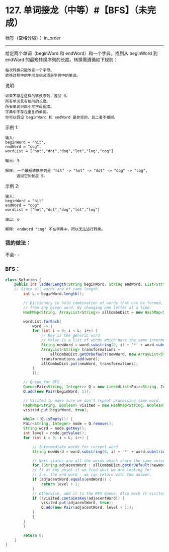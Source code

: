 ﻿# 127. 单词接龙（中等）#【BFS】（未完成）

标签（空格分隔）： in_order

---
给定两个单词（beginWord 和 endWord）和一个字典，找到从 beginWord 到 endWord 的最短转换序列的长度。转换需遵循如下规则：

    每次转换只能改变一个字母。
    转换过程中的中间单词必须是字典中的单词。

说明:

    如果不存在这样的转换序列，返回 0。
    所有单词具有相同的长度。
    所有单词只由小写字母组成。
    字典中不存在重复的单词。
    你可以假设 beginWord 和 endWord 是非空的，且二者不相同。

示例 1:

    输入:
    beginWord = "hit",
    endWord = "cog",
    wordList = ["hot","dot","dog","lot","log","cog"]
    
    输出: 5
    
    解释: 一个最短转换序列是 "hit" -> "hot" -> "dot" -> "dog" -> "cog",
         返回它的长度 5。

示例 2:

    输入:
    beginWord = "hit"
    endWord = "cog"
    wordList = ["hot","dot","dog","lot","log"]
    
    输出: 0
    
    解释: endWord "cog" 不在字典中，所以无法进行转换。

### 我的做法：  
不会- -

### BFS：  
```Java
class Solution {
    public int ladderLength(String beginWord, String endWord, List<String> wordList) {
    // Since all words are of same length.
        int L = beginWord.length();

        // Dictionary to hold combination of words that can be formed,
        // from any given word. By changing one letter at a time.
        HashMap<String, ArrayList<String>> allComboDict = new HashMap<String, ArrayList<String>>();

        wordList.forEach(
            word -> {
            for (int i = 0; i < L; i++) {
                // Key is the generic word
                // Value is a list of words which have the same intermediate generic word.
                String newWord = word.substring(0, i) + '*' + word.substring(i + 1, L);
                ArrayList<String> transformations =
                    allComboDict.getOrDefault(newWord, new ArrayList<String>());
                transformations.add(word);
                allComboDict.put(newWord, transformations);
            }
            });

        // Queue for BFS
        Queue<Pair<String, Integer>> Q = new LinkedList<Pair<String, Integer>>();
        Q.add(new Pair(beginWord, 1));

        // Visited to make sure we don't repeat processing same word.
        HashMap<String, Boolean> visited = new HashMap<String, Boolean>();
        visited.put(beginWord, true);

        while (!Q.isEmpty()) {
        Pair<String, Integer> node = Q.remove();
        String word = node.getKey();
        int level = node.getValue();
        for (int i = 0; i < L; i++) {

            // Intermediate words for current word
            String newWord = word.substring(0, i) + '*' + word.substring(i + 1, L);

            // Next states are all the words which share the same intermediate state.
            for (String adjacentWord : allComboDict.getOrDefault(newWord, new ArrayList<String>())) {
            // If at any point if we find what we are looking for
            // i.e. the end word - we can return with the answer.
            if (adjacentWord.equals(endWord)) {
                return level + 1;
            }
            // Otherwise, add it to the BFS Queue. Also mark it visited
            if (!visited.containsKey(adjacentWord)) {
                visited.put(adjacentWord, true);
                Q.add(new Pair(adjacentWord, level + 1));
            }
            }
        }
        }

        return 0;
    }
}
```